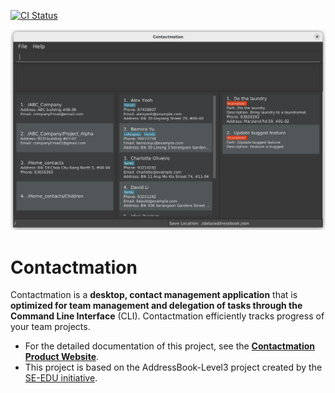 [![CI Status](https://github.com/se-edu/addressbook-level3/workflows/Java%20CI/badge.svg)](https://github.com/AY2223S1-CS2103T-T11-1/tp/actions)

![Ui](docs/images/Ui.png)

# Contactmation

Contactmation is a **desktop, contact management application** that is **optimized for team management and delegation of tasks through the Command Line Interface** (CLI). Contactmation efficiently tracks progress of your team projects.

* For the detailed documentation of this project, see the **[Contactmation Product Website](https://ay2223s1-cs2103t-t11-1.github.io/tp/)**.
* This project is based on the AddressBook-Level3 project created by the [SE-EDU initiative](https://se-education.org).